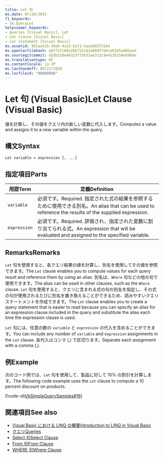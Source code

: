 ```yaml
---
title: Let 句
ms.date: 07/20/2015
f1_keywords:
- vb.QueryLet
helpviewer_keywords:
- queries [Visual Basic], Let
- Let clause [Visual Basic]
- Let statement [Visual Basic]
ms.assetid: 981aa516-16eb-4c53-b1f1-5aa3e82f316e
ms.openlocfilehash: a6ff3fc80a2b6752c61a8b8f7d4ce62b5a46baad
ms.sourcegitcommit: d2db216e46323f73b32ae312c9e4135258e5d68e
ms.translationtype: HT
ms.contentlocale: ja-JP
ms.lasthandoff: 09/22/2020
ms.locfileid: "90869888"
---
```

# <a name="let-clause-visual-basic"></a><span data-ttu-id="74cd6-102">Let 句 (Visual Basic)</span><span class="sxs-lookup"><span data-stu-id="74cd6-102">Let Clause (Visual Basic)</span></span>

<span data-ttu-id="74cd6-103">値を計算し、その値をクエリ内の新しい変数に代入します。</span><span class="sxs-lookup"><span data-stu-id="74cd6-103">Computes a value and assigns it to a new variable within the query.</span></span>  
  
## <a name="syntax"></a><span data-ttu-id="74cd6-104">構文</span><span class="sxs-lookup"><span data-stu-id="74cd6-104">Syntax</span></span>  
  
```vb  
Let variable = expression [, ...]  
```  
  
## <a name="parts"></a><span data-ttu-id="74cd6-105">指定項目</span><span class="sxs-lookup"><span data-stu-id="74cd6-105">Parts</span></span>  
  
|<span data-ttu-id="74cd6-106">用語</span><span class="sxs-lookup"><span data-stu-id="74cd6-106">Term</span></span>|<span data-ttu-id="74cd6-107">定義</span><span class="sxs-lookup"><span data-stu-id="74cd6-107">Definition</span></span>|  
|---|---|  
|`variable`|<span data-ttu-id="74cd6-108">必須です。</span><span class="sxs-lookup"><span data-stu-id="74cd6-108">Required.</span></span> <span data-ttu-id="74cd6-109">指定された式の結果を参照するために使用できる別名。</span><span class="sxs-lookup"><span data-stu-id="74cd6-109">An alias that can be used to reference the results of the supplied expression.</span></span>|  
|`expression`|<span data-ttu-id="74cd6-110">必須です。</span><span class="sxs-lookup"><span data-stu-id="74cd6-110">Required.</span></span> <span data-ttu-id="74cd6-111">評価され、指定された変数に割り当てられる式。</span><span class="sxs-lookup"><span data-stu-id="74cd6-111">An expression that will be evaluated and assigned to the specified variable.</span></span>|  
  
## <a name="remarks"></a><span data-ttu-id="74cd6-112">Remarks</span><span class="sxs-lookup"><span data-stu-id="74cd6-112">Remarks</span></span>  

 <span data-ttu-id="74cd6-113">`Let` 句を使用すると、各クエリ結果の値を計算し、別名を使用してその値を参照できます。</span><span class="sxs-lookup"><span data-stu-id="74cd6-113">The `Let` clause enables you to compute values for each query result and reference them by using an alias.</span></span> <span data-ttu-id="74cd6-114">別名は、`Where` 句などの他の句で使用できます。</span><span class="sxs-lookup"><span data-stu-id="74cd6-114">The alias can be used in other clauses, such as the `Where` clause.</span></span> <span data-ttu-id="74cd6-115">`Let` 句を使用すると、クエリに含まれる式の句の別名を指定し、その式の句が使用されるたびに別名を置き換えることができるため、読みやすいクエリ ステートメントを作成できます。</span><span class="sxs-lookup"><span data-stu-id="74cd6-115">The `Let` clause enables you to create a query statement that is easier to read because you can specify an alias for an expression clause included in the query and substitute the alias each time the expression clause is used.</span></span>  
  
 <span data-ttu-id="74cd6-116">`Let` 句には、任意の数の `variable` と `expression` の代入を含めることができます。</span><span class="sxs-lookup"><span data-stu-id="74cd6-116">You can include any number of `variable` and `expression` assignments in the `Let` clause.</span></span> <span data-ttu-id="74cd6-117">各代入はコンマ (,) で区切ります。</span><span class="sxs-lookup"><span data-stu-id="74cd6-117">Separate each assignment with a comma (,).</span></span>  
  
## <a name="example"></a><span data-ttu-id="74cd6-118">例</span><span class="sxs-lookup"><span data-stu-id="74cd6-118">Example</span></span>  

 <span data-ttu-id="74cd6-119">次のコード例では、`Let` 句を使用して、製品に対して 10% の割引を計算します。</span><span class="sxs-lookup"><span data-stu-id="74cd6-119">The following code example uses the `Let` clause to compute a 10 percent discount on products.</span></span>  
  
 [!code-vb[VbSimpleQuerySamples#16](~/samples/snippets/visualbasic/VS_Snippets_VBCSharp/VbSimpleQuerySamples/VB/QuerySamples1.vb#16)]  
  
## <a name="see-also"></a><span data-ttu-id="74cd6-120">関連項目</span><span class="sxs-lookup"><span data-stu-id="74cd6-120">See also</span></span>

- [<span data-ttu-id="74cd6-121">Visual Basic における LINQ の概要</span><span class="sxs-lookup"><span data-stu-id="74cd6-121">Introduction to LINQ in Visual Basic</span></span>](../../programming-guide/language-features/linq/introduction-to-linq.md)
- [<span data-ttu-id="74cd6-122">クエリ</span><span class="sxs-lookup"><span data-stu-id="74cd6-122">Queries</span></span>](index.md)
- [<span data-ttu-id="74cd6-123">Select 句</span><span class="sxs-lookup"><span data-stu-id="74cd6-123">Select Clause</span></span>](select-clause.md)
- [<span data-ttu-id="74cd6-124">From 句</span><span class="sxs-lookup"><span data-stu-id="74cd6-124">From Clause</span></span>](from-clause.md)
- [<span data-ttu-id="74cd6-125">WHERE 句</span><span class="sxs-lookup"><span data-stu-id="74cd6-125">Where Clause</span></span>](where-clause.md)

